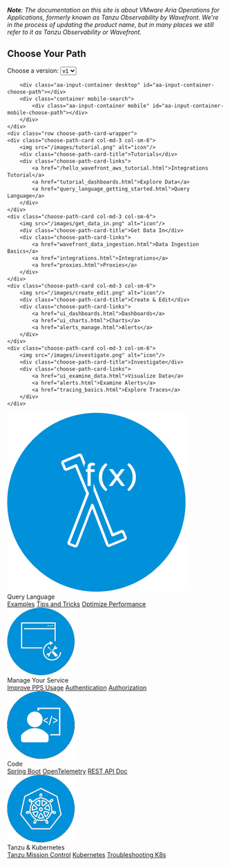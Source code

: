 <div class="choose-path-container">
    <div class="row">
    <p><i><b>Note</b>: The documentation on this site is about VMware Aria Operations for Applications, formerly known as Tanzu Observability by Wavefront. We're in the process of updating the product name, but in many places we still refer to it as Tanzu Observability or Wavefront.</i></p>
    </div>
    <div class="row section-header">
        <h2>Choose Your Path</h2>
    <div>
    <script>
function myFunction() {
  var x = document.getElementById("version-select").value;
  console.log("selected version")
  console.log(x, window.location);
  if(x="v2") {
    window.open("http://localhost:4000/wavefront_release_notes.html", "_self")
  } else {
    window.open("http://localhost:4000", "_self")
  }
}
</script>
        <label for="version">Choose a version:</label>

<select name="version" id="version-select" onChange="myFunction()">
  <option value="v1">v1</option>
  <option value="v2">v2</option>
</select>
</div>

        <div class="aa-input-container desktop" id="aa-input-container-choose-path"></div>
        <div class="container mobile-search">
            <div class="aa-input-container mobile" id="aa-input-container-mobile-choose-path"></div>
        </div>
    </div>
    <div class="row choose-path-card-wrapper">
    <div class="choose-path-card col-md-3 col-sm-6">
        <img src="/images/tutorial.png" alt="icon"/>
        <div class="choose-path-card-title">Tutorials</div>
        <div class="choose-path-card-links">
            <a href="/hello_wavefront_aws_tutorial.html">Integrations Tutorial</a>
            <a href="tutorial_dashboards.html">Explore Data</a>
            <a href="query_language_getting_started.html">Query Language</a>
        </div>
    </div>
    <div class="choose-path-card col-md-3 col-sm-6">
        <img src="/images/get_data_in.png" alt="icon"/>
        <div class="choose-path-card-title">Get Data In</div>
        <div class="choose-path-card-links">
            <a href="wavefront_data_ingestion.html">Data Ingestion Basics</a>
            <a href="integrations.html">Integrations</a>
            <a href="proxies.html">Proxies</a>
        </div>
    </div>
    <div class="choose-path-card col-md-3 col-sm-6">
        <img src="/images/create_edit.png" alt="icon"/>
        <div class="choose-path-card-title">Create & Edit</div>
        <div class="choose-path-card-links">
            <a href="ui_dashboards.html">Dashboards</a>
            <a href="ui_charts.html">Charts</a>
            <a href="alerts_manage.html">Alerts</a>
        </div>
    </div>
    <div class="choose-path-card col-md-3 col-sm-6">
        <img src="/images/investigate.png" alt="icon"/>
        <div class="choose-path-card-title">Investigate</div>
        <div class="choose-path-card-links">
            <a href="ui_examine_data.html">Visualize Data</a>
            <a href="alerts.html">Examine Alerts</a>
            <a href="tracing_basics.html">Explore Traces</a>
        </div>
    </div>
    
        
</div>
    
   <div class="row choose-path-card-wrapper">
        <div class="choose-path-card col-md-3 col-sm-6">
            <img src="/images/query_language.png" alt="icon"/>
            <div class="choose-path-card-title">Query Language</div>
            <div class="choose-path-card-links">
                <a href="query_language_recipes.html">Examples</a>
                <a href="query_language_tricks.html">Tips and Tricks</a>
                <a href="query_language_performance.html">Optimize Performance</a>        
            </div>
        </div>
      
   <div class="choose-path-card col-md-3 col-sm-6">
            <img src="/images/administration_fill.png" alt="icon"/>
            <div class="choose-path-card-title">Manage Your Service</div>
            <div class="choose-path-card-links">
                <a href="wavefront_usage_info.html">Improve PPS Usage</a>
                <a href="authentication.html">Authentication</a>
                <a href="authorization.html">Authorization</a>
            </div>
        </div>
        <div class="choose-path-card col-md-3 col-sm-6">
            <img src="/images/code.png" alt="icon"/>
            <div class="choose-path-card-title">Code</div>
            <div class="choose-path-card-links">
                <a href="wavefront_springboot.html">Spring Boot</a>
                <a href="opentelemetry_overview.html">OpenTelemetry</a>
                <a href="wavefront_api.html">REST API Doc</a>
            </div>
        </div>

<div class="choose-path-card col-md-3 col-sm-6">
               <img src="/images/tanzu_k8s.png" alt="icon"/>
                <div class="choose-path-card-title">Tanzu & Kubernetes</div>
                <div class="choose-path-card-links">
                    <a href="integrations_tmc_howto.html">Tanzu Mission Control</a>
                    <a href="wavefront_kubernetes.html">Kubernetes</a>
                    <a href="wf_kubernetes_troubleshooting.html">Troubleshooting K8s</a>
                </div>
        </div>
  
   </div>
</div>
